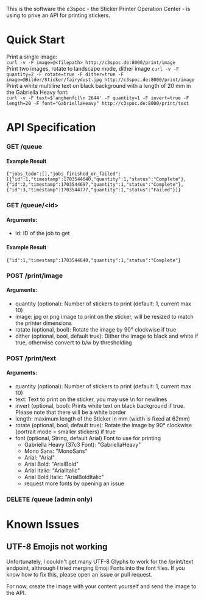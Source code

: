 This is the software the c3spoc - the Sticker Printer Operation Center - is using to prive an API for printing stickers.

# Quick Start
Print a single image:<br>
```curl -v -F image=@<filepath> http://c3spoc.de:8000/print/image```<br>
Print two images, rotate to landscape mode, dither image 
```curl -v -F quantity=2 -F rotate=true -F dither=true -F image=@Bilder/Sticker/fairydust.jpg http://c3spoc.de:8000/print/image```<br>
Print a white multiline text on black background with a length of 20 mm in the Gabriella Heavy font:<br>
```curl -v -F text=$'anghenfil\n 2644' -F quantity=1 -F invert=true -F length=20 -F font="GabriellaHeavy" http://c3spoc.de:8000/print/text```<br>

# API Specification
### GET /queue
#### Example Result
```{"jobs_todo":[],"jobs_finished_or_failed":[{"id":1,"timestamp":1703544640,"quantity":1,"status":"Complete"},{"id":2,"timestamp":1703544697,"quantity":1,"status":"Complete"},{"id":3,"timestamp":1703544777,"quantity":1,"status":"Failed"}]}```
### GET /queue/\<id\>
#### Arguments:
* id: ID of the job to get
#### Example Result
```{"id":1,"timestamp":1703544640,"quantity":1,"status":"Complete"}```
### POST /print/image
#### Arguments:
* quantity (optional): Number of stickers to print (default: 1, current max 10)
* image: jpg or png image to print on the sticker, will be resized to match the printer dimensions
* rotate (optional, bool): Rotate the image by 90° clockwise if true
* dither (optional, bool, default true): Dither the image to black and white if true, otherwise convert to b/w by thresholding
### POST /print/text
#### Arguments:
* quantity (optional): Number of stickers to print (default: 1, current max 10)
* text: Text to print on the sticker, you may use \n for newlines
* invert (optional, bool): Prints white text on black background if true. Please note that there will be a white border 
* length: maximum length of the Sticker in mm (width is fixed at 62mm)
* rotate (optional, bool, default true): Rotate the image by 90° clockwise (portrait mode = smaller stickers) if true
* font (optional, String, default Arial) Font to use for printing
    * Gabriella Heavy (37c3 Font): "GabriellaHeavy"
    * Mono Sans: "MonoSans"
    * Arial: "Arial"
    * Arial Bold: "ArialBold"
    * Arial Italic: "ArialItalic"
    * Arial Bold Italic: "ArialBoldItalic"
    * request more fonts by opening an issue
### DELETE /queue (admin only)


# Known Issues
## UTF-8 Emojis not working
Unfortunately, I couldn't get many UTF-8 Glyphs to work for the /print/text endpoint, althrough I tried merging Emoji Fonts into the font files. If you know how to fix this, please open an issue or pull request.

For now, create the image with your content yourself and send the image to the API.
